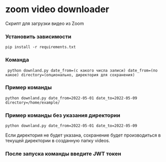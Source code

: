 # zoom video downloader

Скрипт для загрузки видео из Zoom

### Установить зависимости

```
pip install -r requirements.txt
```

### Команда

```
 python downland.py date_from=(с какого числа записи) date_from=(по какое) directory=(опционально, директория для сохранения)
```
### Пример команды
```
python downland.py date_from=2022-05-01 date_to=2022-05-09 directory=/home/example/
```

### Пример команды без указания директории
```
python downland.py date_from=2022-05-01 date_to=2022-05-09
```
Если директория не будет указана, сохранение будет производиться в текущей директории в созданную папку videos.

### После запуска команды введите JWT токен